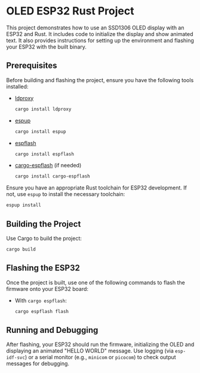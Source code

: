 # OLED ESP32 Rust Project

This project demonstrates how to use an SSD1306 OLED display with an ESP32 and Rust. It includes code to initialize the display and show animated text. It also provides instructions for setting up the environment and flashing your ESP32 with the built binary.

## Prerequisites

Before building and flashing the project, ensure you have the following tools installed:


- [ldproxy](https://github.com/esp-rs/ldproxy)  
  ```bash
  cargo install ldproxy
  ```
- [espup](https://github.com/esp-rs/espup)  
  ```bash
  cargo install espup
  ```
- [espflash](https://github.com/esp-rs/espflash)  
  ```bash
  cargo install espflash
  ```
- [cargo-espflash](https://github.com/esp-rs/espflash) (if needed)  
  ```bash
  cargo install cargo-espflash
  ```

Ensure you have an appropriate Rust toolchain for ESP32 development. If not, use `espup` to install the necessary toolchain:

```bash
espup install
```

## Building the Project

Use Cargo to build the project:

```bash
cargo build
```

## Flashing the ESP32

Once the project is built, use one of the following commands to flash the firmware onto your ESP32 board:

- With `cargo espflash`:
  ```bash
  cargo espflash flash
  ```

## Running and Debugging

After flashing, your ESP32 should run the firmware, initializing the OLED and displaying an animated "HELLO WORLD" message. Use logging (via `esp-idf-svc`) or a serial monitor (e.g., `minicom` or `picocom`) to check output messages for debugging.

